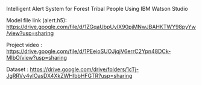Intelligent Alert System for Forest Tribal People Using IBM Watson Studio

Model file link (alert.h5): https://drive.google.com/file/d/1ZGqaUbpUylX90pjMNwJBAHKTWY98pyYw/view?usp=sharing

Project video : https://drive.google.com/file/d/1PEeioSUOJjqjV6errC2Ypn48DCk-MIbO/view?usp=sharing

Dataset : https://drive.google.com/drive/folders/1cTj-JgRRVy4yIOasDX4XkZWHIbbHFGTR?usp=sharing
